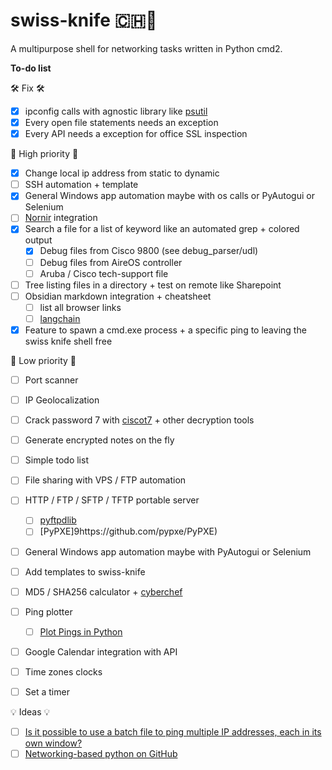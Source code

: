 # swiss-knife 🇨🇭🔪
A multipurpose shell for networking tasks written in Python cmd2.

**To-do list**

🛠️ Fix 🛠️
- [x] ipconfig calls with agnostic library like [psutil](https://pypi.org/project/psutil/)
- [x] Every open file statements needs an exception
- [x] Every API needs a exception for office SSL inspection

🚀 High priority 🚀
- [x] Change local ip address from static to dynamic
- [ ] SSH automation + template
- [x] General Windows app automation maybe with os calls or PyAutogui or Selenium
- [ ] [Nornir](https://nornir.readthedocs.io/en/latest/index.html) integration
- [x] Search a file for a list of keyword like an automated grep + colored output
  - [x] Debug files from Cisco 9800 (see debug_parser/udl)
  - [ ] Debug files from AireOS controller
  - [ ] Aruba / Cisco tech-support file
- [ ] Tree listing files in a directory + test on remote like Sharepoint
- [ ] Obsidian markdown integration + cheatsheet
  - [ ] list all browser links
  - [ ] [langchain](https://python.langchain.com/docs/get_started/introduction)
- [x] Feature to spawn a cmd.exe process + a specific ping to leaving the swiss knife shell free

🐌 Low priority 🐌
- [ ] Port scanner
- [ ] IP Geolocalization
- [ ] Crack password 7 with [ciscot7](https://github.com/theevilbit/ciscot7) + other decryption tools
- [ ] Generate encrypted notes on the fly
- [ ] Simple todo list
- [ ] File sharing with VPS / FTP automation
- [ ] HTTP / FTP / SFTP / TFTP portable server
  - [ ] [pyftpdlib](https://github.com/giampaolo/pyftpdlib)
  - [ ] [PyPXE]9https://github.com/pypxe/PyPXE)
- [ ] General Windows app automation maybe with PyAutogui or Selenium
- [ ] Add templates to swiss-knife
- [ ] MD5 / SHA256 calculator + [cyberchef](https://cyberchef.org/)
- [ ] Ping plotter
  - [ ] [Plot Pings in Python](https://github.com/ccampo133/Plot-Pings-in-Python)
- [ ] Google Calendar integration with API
- [ ] Time zones clocks
- [ ] Set a timer


💡 Ideas 💡
- [ ] [Is it possible to use a batch file to ping multiple IP addresses, each in its own window?](https://superuser.com/questions/1134344/is-it-possible-to-use-a-batch-file-to-ping-multiple-ip-addresses-each-in-its-ow)
- [ ] [Networking-based python on GitHub](https://github.com/search?l=Python&q=networking&type=Repositories)